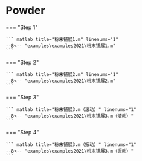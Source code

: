 # Powder

=== "Step 1"

    ``` matlab title="粉末铺展1.m" linenums="1"
    --8<-- "examples\examples2021\粉末铺展1.m"
    ```

=== "Step 2"

    ``` matlab title="粉末铺展2.m" linenums="1"
    --8<-- "examples\examples2021\粉末铺展2.m"
    ```

=== "Step 3"

    ``` matlab title="粉末铺展3.m（滚动）" linenums="1"
    --8<-- "examples\examples2021\粉末铺展3.m（滚动）"
    ```

=== "Step 4"

    ``` matlab title="粉末铺展3.m（振动）" linenums="1"
    --8<-- "examples\examples2021\粉末铺展3.m（振动）"
    ```

